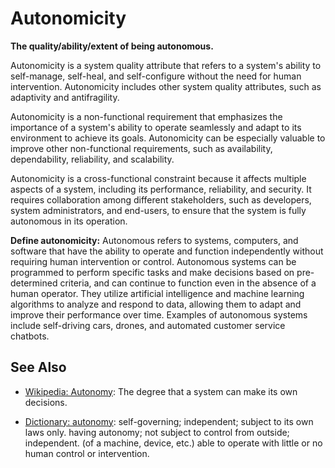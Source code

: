 # Autonomicity

**The quality/ability/extent of being autonomous.**

<span data-chatgpt-prompt="explain autonomicity (system quality attribute, non-functional requirement, cross-functional constraint )">

Autonomicity is a system quality attribute that refers to a system's ability to self-manage, self-heal, and self-configure without the need for human intervention. Autonomicity includes other system quality attributes, such as adaptivity and antifragility.

Autonomicity is a non-functional requirement that emphasizes the importance of a system's ability to operate seamlessly and adapt to its environment to achieve its goals. Autonomicity can be especially valuable to improve other non-functional requirements, such as availability, dependability, reliability, and scalability.

Autonomicity is a cross-functional constraint because it affects multiple aspects of a system, including its performance, reliability, and security. It requires collaboration among different stakeholders, such as developers, system administrators, and end-users, to ensure that the system is fully autonomous in its operation.

</span>

**Define autonomicity:** <span data-chatgpt-prompt="define autonomicity (computers and software)">Autonomous refers to systems, computers, and software that have the ability to operate and function independently without requiring human intervention or control. Autonomous systems can be programmed to perform specific tasks and make decisions based on pre-determined criteria, and can continue to function even in the absence of a human operator. They utilize artificial intelligence and machine learning algorithms to analyze and respond to data, allowing them to adapt and improve their performance over time. Examples of autonomous systems include self-driving cars, drones, and automated customer service chatbots.</span>

## See Also

* [Wikipedia: Autonomy](https://wikipedia.org/wiki/Autonomy): The degree that a system can make its own decisions.

* [Dictionary: autonomy](https://www.dictionary.com/browse/autonomy): self-governing; independent; subject to its own laws only. having autonomy; not subject to control from outside; independent. (of a machine, device, etc.) able to operate with little or no human control or intervention.
